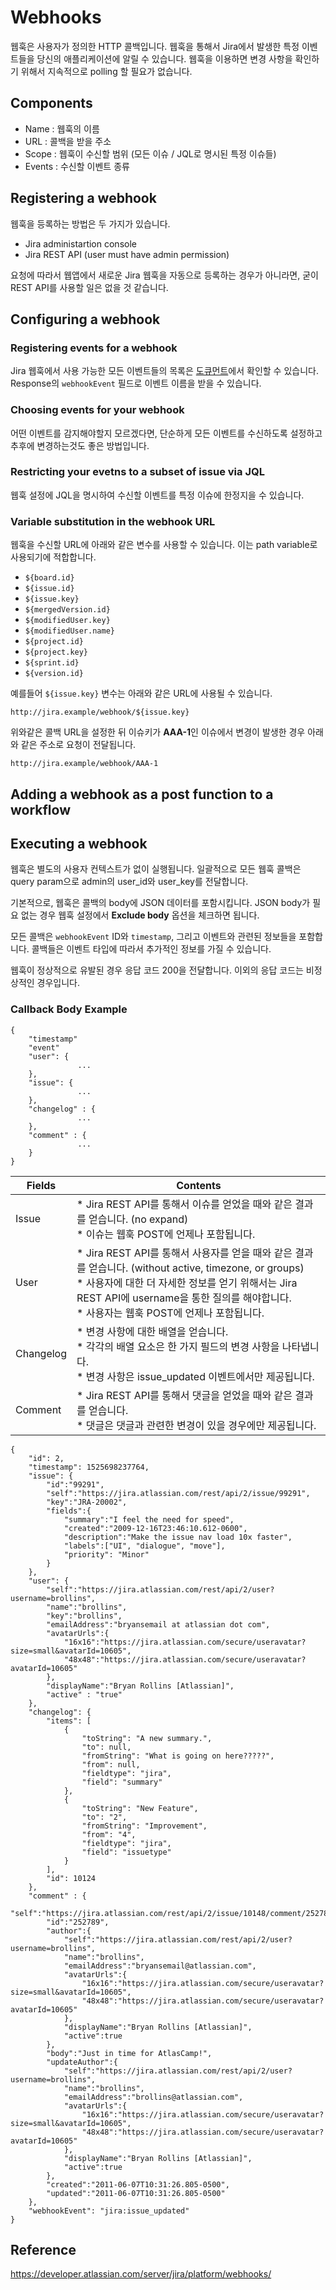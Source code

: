 # Webhooks
웹훅은 사용자가 정의한 HTTP 콜백입니다. 웹훅을 통해서 Jira에서 발생한 특정 이벤트들을 당신의 애플리케이션에 알릴 수 있습니다. 웹훅을 이용하면 변경 사항을 확인하기 위해서 지속적으로 polling 할 필요가 없습니다.

## Components
* Name : 웹훅의 이름
* URL : 콜백을 받을 주소
* Scope : 웹훅이 수신할 범위 (모든 이슈 / JQL로 명시된 특정 이슈들)
* Events : 수신할 이벤트 종류

## Registering a webhook
웹훅을 등록하는 방법은 두 가지가 있습니다. 

* Jira administartion console 
* Jira REST API (user must have admin permission)

요청에 따라서 웹앱에서 새로운 Jira 웹훅을 자동으로 등록하는 경우가 아니라면, 굳이 REST API를 사용할 일은 없을 것 같습니다.

## Configuring a webhook
### Registering events for a webhook
Jira 웹훅에서 사용 가능한 모든 이벤트들의 목록은 [도큐먼트](https://developer.atlassian.com/server/jira/platform/webhooks/)에서 확인할 수 있습니다. Response의 `webhookEvent` 필드로 이벤트 이름을 받을 수 있습니다.

### Choosing events for your webhook
어떤 이벤트를 감지해야할지 모르겠다면, 단순하게 모든 이벤트를 수신하도록 설정하고 추후에 변경하는것도 좋은 방법입니다.

### Restricting your evetns to a subset of issue via JQL
웹훅 설정에 JQL을 명시하여 수신할 이벤트를 특정 이슈에 한정지을 수 있습니다.

### Variable substitution in the webhook URL
웹훅을 수신할 URL에 아래와 같은 변수를 사용할 수 있습니다. 이는 path variable로 사용되기에 적합합니다.

* `${board.id}`
* `${issue.id}`
* `${issue.key}` 
* `${mergedVersion.id}` 
* `${modifiedUser.key}` 
* `${modifiedUser.name}` 
* `${project.id}` 
* `${project.key}` 
* `${sprint.id}` 
* `${version.id}`

예를들어 `${issue.key}` 변수는 아래와 같은 URL에 사용될 수 있습니다.

```
http://jira.example/webhook/${issue.key}
```
위와같은 콜백 URL을 설정한 뒤 이슈키가 **AAA-1**인 이슈에서 변경이 발생한 경우 아래와 같은 주소로 요청이 전달됩니다.

```
http://jira.example/webhook/AAA-1
```

## Adding a webhook as a post function to a workflow

## Executing a webhook
웹훅은 별도의 사용자 컨텍스트가 없이 실행됩니다. 일괄적으로 모든 웹훅 콜백은 query param으로 admin의 user_id와 user_key를 전달합니다.

기본적으로, 웹훅은 콜백의 body에 JSON 데이터를 포함시킵니다. JSON body가 필요 없는 경우 웹훅 설정에서 **Exclude body** 옵션을 체크하면 됩니다.

모든 콜백은 `webhookEvent` ID와 `timestamp`, 그리고 이벤트와 관련된 정보들을 포함합니다. 콜백들은 이벤트 타입에 따라서 추가적인 정보를 가질 수 있습니다. 


웹훅이 정상적으로 유발된 경우 응답 코드 200을 전달합니다. 이외의 응답 코드는 비정상적인 경우입니다.

### Callback Body Example

```
{
    "timestamp"
    "event"
    "user": {
               ...
    },
    "issue": {
               ...
    },
    "changelog" : {
               ...
    },
    "comment" : {
               ...
    }
}
```

Fields | Contents
-------|--------
Issue | * Jira REST API를 통해서 이슈를 얻었을 때와 같은 결과를 얻습니다. (no expand) <br>* 이슈는 웹훅 POST에 언제나 포함됩니다.
User | * Jira REST API를 통해서 사용자를 얻을 때와 같은 결과를 얻습니다. (without active, timezone, or groups) <br>* 사용자에 대한 더 자세한 정보를 얻기 위해서는 Jira REST API에 username을 통한 질의를 해야합니다. <br>* 사용자는 웹훅 POST에 언제나 포함됩니다.
Changelog | * 변경 사항에 대한 배열을 얻습니다. <br> * 각각의 배열 요소은 한 가지 필드의 변경 사항을 나타냅니다. <br>* 변경 사항은 issue_updated 이벤트에서만 제공됩니다.
Comment | * Jira REST API를 통해서 댓글을 얻었을 때와 같은 결과를 얻습니다. <br>* 댓글은 댓글과 관련한 변경이 있을 경우에만 제공됩니다.

```
{
    "id": 2,
    "timestamp": 1525698237764,
    "issue": {
        "id":"99291",
        "self":"https://jira.atlassian.com/rest/api/2/issue/99291",
        "key":"JRA-20002",
        "fields":{
            "summary":"I feel the need for speed",
            "created":"2009-12-16T23:46:10.612-0600",
            "description":"Make the issue nav load 10x faster",
            "labels":["UI", "dialogue", "move"],
            "priority": "Minor"
        }
    },
    "user": {
        "self":"https://jira.atlassian.com/rest/api/2/user?username=brollins",
        "name":"brollins",
        "key":"brollins",
        "emailAddress":"bryansemail at atlassian dot com",
        "avatarUrls":{
            "16x16":"https://jira.atlassian.com/secure/useravatar?size=small&avatarId=10605",
            "48x48":"https://jira.atlassian.com/secure/useravatar?avatarId=10605"
        },
        "displayName":"Bryan Rollins [Atlassian]",
        "active" : "true"
    },
    "changelog": {
        "items": [
            {
                "toString": "A new summary.",
                "to": null,
                "fromString": "What is going on here?????",
                "from": null,
                "fieldtype": "jira",
                "field": "summary"
            },
            {
                "toString": "New Feature",
                "to": "2",
                "fromString": "Improvement",
                "from": "4",
                "fieldtype": "jira",
                "field": "issuetype"
            }
        ],
        "id": 10124
    },
    "comment" : {
        "self":"https://jira.atlassian.com/rest/api/2/issue/10148/comment/252789",
        "id":"252789",
        "author":{
            "self":"https://jira.atlassian.com/rest/api/2/user?username=brollins",
            "name":"brollins",
            "emailAddress":"bryansemail@atlassian.com",
            "avatarUrls":{
                "16x16":"https://jira.atlassian.com/secure/useravatar?size=small&avatarId=10605",
                "48x48":"https://jira.atlassian.com/secure/useravatar?avatarId=10605"
            },
            "displayName":"Bryan Rollins [Atlassian]",
            "active":true
        },
        "body":"Just in time for AtlasCamp!",
        "updateAuthor":{
            "self":"https://jira.atlassian.com/rest/api/2/user?username=brollins",
            "name":"brollins",
            "emailAddress":"brollins@atlassian.com",
            "avatarUrls":{
                "16x16":"https://jira.atlassian.com/secure/useravatar?size=small&avatarId=10605",
                "48x48":"https://jira.atlassian.com/secure/useravatar?avatarId=10605"
            },
            "displayName":"Bryan Rollins [Atlassian]",
            "active":true
        },
        "created":"2011-06-07T10:31:26.805-0500",
        "updated":"2011-06-07T10:31:26.805-0500"
    },  
    "webhookEvent": "jira:issue_updated"
}
```

## Reference
https://developer.atlassian.com/server/jira/platform/webhooks/
